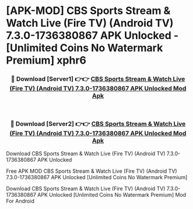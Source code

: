 # [APK-MOD] CBS Sports Stream & Watch Live (Fire TV) (Android TV) 7.3.0-1736380867 APK Unlocked - [Unlimited Coins No Watermark Premium] xphr6



<div align="center">
<h3>🔴 Download [Server1] 👉👉 <a href="https://momento.my/?title=CBS_Sports_Stream_&_Watch_Live_(Fire_TV)_(Android_TV)_7.3.0-1736380867_APK_Unlocked">CBS Sports Stream & Watch Live (Fire TV) (Android TV) 7.3.0-1736380867 APK Unlocked Mod Apk</a></h3><br>

<h3>🔴 Download [Server2] 👉👉 <a href="https://momento.my/?title=CBS_Sports_Stream_&_Watch_Live_(Fire_TV)_(Android_TV)_7.3.0-1736380867_APK_Unlocked">CBS Sports Stream & Watch Live (Fire TV) (Android TV) 7.3.0-1736380867 APK Unlocked Mod Apk</a></h3>
</div>



Download CBS Sports Stream & Watch Live (Fire TV) (Android TV) 7.3.0-1736380867 APK Unlocked 

Free APK MOD CBS Sports Stream & Watch Live (Fire TV) (Android TV) 7.3.0-1736380867 APK Unlocked [Unlimited Coins No Watermark Premium]

Download CBS Sports Stream & Watch Live (Fire TV) (Android TV) 7.3.0-1736380867 APK Unlocked [Unlimited Coins No Watermark Premium] Mod For Android
